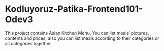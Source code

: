 # Kodluyoruz-Patika-Frontend101-Odev3
This project contains Asian Kitchen Menu. You can list meals' pictures, contents and prices, also you can list meals according to their categories or all categories together.
